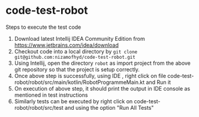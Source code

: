 # code-test-robot

Steps to execute the test code
1. Download latest Intellij IDEA Community Edition from https://www.jetbrains.com/idea/download
2. Checkout code into a local directory by ```git clone git@github.com:nizamofhyd/code-test-robot.git```
3. Using Intellij, open the directory ```robot``` as import project from the above git repository so that the project is setup correctly.
4. Once above step is successfully, using IDE , right click on file code-test-robot/robot/src/main/kotlin/RobotProgrammeMain.kt and Run it
5. On execution of above step, it should print the output in IDE console as mentioned in test instructions
6. Similarly tests can be executed by right click on code-test-robot/robot/src/test and using the option "Run All Tests"
